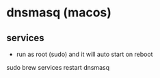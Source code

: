 # dnsmasq (macos)

## services

* run as root (sudo) and it will auto start on reboot

sudo brew services restart dnsmasq

